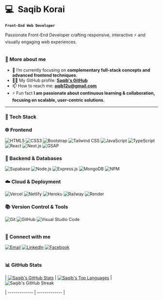 # 💻  Saqib Korai

**`Front-End Web Developer`**

Passionate Front-End Developer crafting responsive, interactive ⚡  and visually engaging web experiences.

#



### 🚀 More about me

- 🌱 I’m currently focusing on **complementary full-stack concepts and advanced frontend techniques**.
- 👨‍💻 My GitHub profile: **<a href="https://github.com/saqibkorai/" target="_blank">Saqib's GitHub</a>**
- 📫 How to reach me: **aqib12u@gmail.com**
- ⚡ Fun fact **I am passionate about continuous learning & collaboration, focusing on scalable, user-centric solutions.**

---

### 🧰 Tech Stack

### 🌐 Frontend

![HTML5](https://img.shields.io/badge/HTML5-E34F26?style=for-the-badge&logo=html5&logoColor=white)
![CSS3](https://img.shields.io/badge/CSS3-1572B6?style=for-the-badge&logo=css3&logoColor=white)
![Bootstrap](https://img.shields.io/badge/Bootstrap-7952B3?style=for-the-badge&logo=bootstrap&logoColor=white)
![Tailwind CSS](https://img.shields.io/badge/Tailwind_CSS-06B6D4?style=for-the-badge&logo=tailwindcss&logoColor=white)
![JavaScript](https://img.shields.io/badge/JavaScript-F7DF1E?style=for-the-badge&logo=javascript&logoColor=black)
![TypeScript](https://img.shields.io/badge/TypeScript-3178C6?style=for-the-badge&logo=typescript&logoColor=white)
![React](https://img.shields.io/badge/React-61DAFB?style=for-the-badge&logo=react&logoColor=black)
![Next.js](https://img.shields.io/badge/Next.js-000000?style=for-the-badge&logo=next.js&logoColor=white)
![GSAP](https://img.shields.io/badge/GSAP-88CE02?style=for-the-badge&logo=greensock&logoColor=white)
<br/>

### 🔧 Backend & Databases

![Supabase](https://img.shields.io/badge/Supabase-3ECF8E?style=for-the-badge&logo=supabase&logoColor=white)
![Node.js](https://img.shields.io/badge/Node.js-339933?style=for-the-badge&logo=node.js&logoColor=white)
![Express.js](https://img.shields.io/badge/Express.js-000000?style=for-the-badge&logo=express&logoColor=white)
![MongoDB](https://img.shields.io/badge/MongoDB-47A248?style=for-the-badge&logo=mongodb&logoColor=white)
![NPM](https://img.shields.io/badge/NPM-CB3837?style=for-the-badge&logo=npm&logoColor=white)
<br/>

### ☁️ Cloud & Deployment

![Vercel](https://img.shields.io/badge/Vercel-000000?style=for-the-badge&logo=vercel&logoColor=white)
![Netlify](https://img.shields.io/badge/Netlify-00C7B7?style=for-the-badge&logo=netlify&logoColor=white)
![Heroku](https://img.shields.io/badge/Heroku-430098?style=for-the-badge&logo=heroku&logoColor=white)
![Railway](https://img.shields.io/badge/Railway-0B0D0E?style=for-the-badge&logo=railway&logoColor=white)
![Render](https://img.shields.io/badge/Render-46E3B7?style=for-the-badge&logo=render&logoColor=white)
<br/>

### 📚 Version Control & Tools

![Git](https://img.shields.io/badge/Git-F05032?style=for-the-badge&logo=git&logoColor=white)
![GitHub](https://img.shields.io/badge/GitHub-181717?style=for-the-badge&logo=github&logoColor=white)
![Visual Studio Code](https://img.shields.io/badge/Visual_Studio_Code-007ACC?style=for-the-badge&logo=visual-studio-code&logoColor=white)
<br/>

#

### 🔗 Connect with me

[![Email](https://img.shields.io/badge/-Email-c0392b?style=flat&labelColor=c0392b&logo=gmail&logoColor=white)](mailto:aqib12u@gmail.com)
[![LinkedIn](https://img.shields.io/badge/-LinkedIn-0e76a8?style=flat&labelColor=0e76a8&logo=linkedin&logoColor=white)](https://linkedin.com/in/saqib-khan-523922320)
[![Facebook](https://img.shields.io/badge/-Facebook-1877F2?style=flat&labelColor=1877F2&logo=facebook&logoColor=white)](https://facebook.com/sqb.07)

#

### 📊 GitHub Stats

| <a href="https://github.com/saqibkorai/"><img align="center" src="https://github-readme-stats.vercel.app/api?username=saqibkorai&show_icons=true&include_all_commits=true&theme=buefy&hide_border=true" alt="Saqib's GitHub Stats" /></a> | <a href="https://github.com/saqibkorai/"><img align="center" src="https://github-readme-stats.vercel.app/api/top-langs/?username=saqibkorai&layout=compact&theme=buefy&hide_border=true" alt="Saqib's Top Languages" /></a> |
<img src="https://github-readme-streak-stats.herokuapp.com/?user=saqibkorai&theme=buefy&hide_border=true" alt="Saqib's GitHub Streak" />

| ------------- | ------------- |



